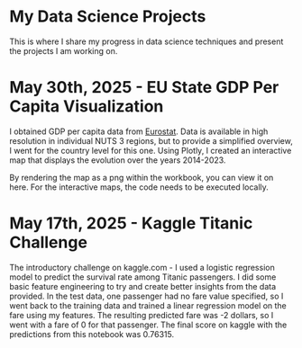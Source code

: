 # My Data Science Projects
This is where I share my progress in data science techniques and present the projects I am working on.

# May 30th, 2025 - EU State GDP Per Capita Visualization
I obtained GDP per capita data from [Eurostat](https://ec.europa.eu/eurostat/databrowser/view/nama_10r_3gdp/default/table?lang=en). Data is available in high resolution in individual NUTS 3 regions, but to provide a simplified overview, I went for the country level for this one. Using Plotly, I created an interactive map that displays the evolution over the years 2014-2023. 

By rendering the map as a png within the workbook, you can view it on here. For the interactive maps, the code needs to be executed locally.

# May 17th, 2025 - Kaggle Titanic Challenge
The introductory challenge on kaggle.com - I used a logistic regression model to predict the survival rate among Titanic passengers.
I did some basic feature engineering to try and create better insights from the data provided.
In the test data, one passenger had no fare value specified, so I went back to the training data and trained a linear regression model on the fare using my features. The resulting predicted fare was -2 dollars, so I went with a fare of 0 for that passenger.
The final score on kaggle with the predictions from this notebook was 0.76315.
